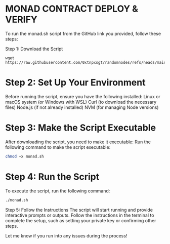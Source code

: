 # MONAD CONTRACT DEPLOY & VERIFY

To run the monad.sh script from the GitHub link you provided, follow these steps:

Step 1: Download the Script

```
wget https://raw.githubusercontent.com/0xtnpxsgt/randomnodes/refs/heads/main/monad.sh
```
# Step 2: Set Up Your Environment
Before running the script, ensure you have the following installed:
Linux or macOS system (or Windows with WSL)
Curl (to download the necessary files)
Node.js (if not already installed)
NVM (for managing Node versions)


# Step 3: Make the Script Executable
After downloading the script, you need to make it executable:
Run the following command to make the script executable:
```bash
chmod +x monad.sh
```
# Step 4: Run the Script
To execute the script, run the following command:
```bash
./monad.sh
```
Step 5: Follow the Instructions
The script will start running and provide interactive prompts or outputs. Follow the instructions in the terminal to complete the setup, such as setting your private key or confirming other steps.

Let me know if you run into any issues during the process!
